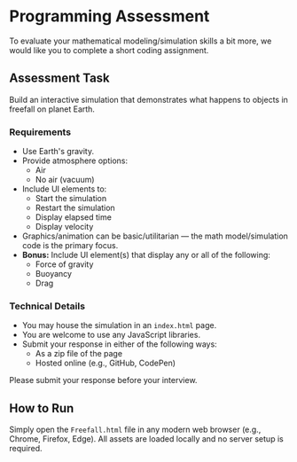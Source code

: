 # Programming Assessment

To evaluate your mathematical modeling/simulation skills a bit more, we would like you to complete a short coding assignment.

## Assessment Task

Build an interactive simulation that demonstrates what happens to objects in freefall on planet Earth.

### Requirements

- Use Earth's gravity.
- Provide atmosphere options:
  - Air
  - No air (vacuum)
- Include UI elements to:
  - Start the simulation
  - Restart the simulation
  - Display elapsed time
  - Display velocity
- Graphics/animation can be basic/utilitarian — the math model/simulation code is the primary focus.
- **Bonus:** Include UI element(s) that display any or all of the following:
  - Force of gravity
  - Buoyancy
  - Drag

### Technical Details

- You may house the simulation in an `index.html` page.
- You are welcome to use any JavaScript libraries.
- Submit your response in either of the following ways:
  - As a zip file of the page
  - Hosted online (e.g., GitHub, CodePen)

Please submit your response before your interview.

## How to Run

Simply open the `Freefall.html` file in any modern web browser (e.g., Chrome, Firefox, Edge).
All assets are loaded locally and no server setup is required.

